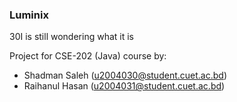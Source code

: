 ### Luminix

30I is still wondering what it is

Project for CSE-202 (Java) course by:
- Shadman Saleh  (u2004030@student.cuet.ac.bd)
- Raihanul Hasan (u2004031@student.cuet.ac.bd)
